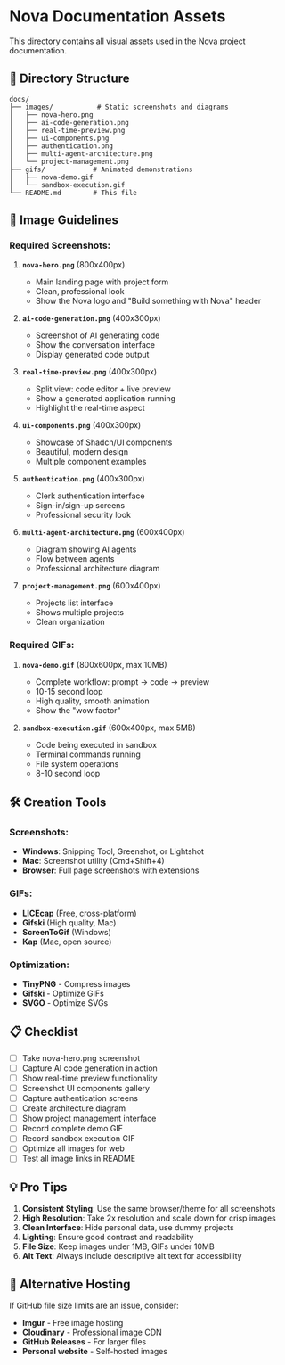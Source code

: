 # Nova Documentation Assets

This directory contains all visual assets used in the Nova project documentation.

## 📁 Directory Structure

```
docs/
├── images/           # Static screenshots and diagrams
│   ├── nova-hero.png
│   ├── ai-code-generation.png
│   ├── real-time-preview.png
│   ├── ui-components.png
│   ├── authentication.png
│   ├── multi-agent-architecture.png
│   └── project-management.png
├── gifs/            # Animated demonstrations
│   ├── nova-demo.gif
│   └── sandbox-execution.gif
└── README.md        # This file
```

## 📸 Image Guidelines

### **Required Screenshots:**

1. **`nova-hero.png`** (800x400px)

   - Main landing page with project form
   - Clean, professional look
   - Show the Nova logo and "Build something with Nova" header

2. **`ai-code-generation.png`** (400x300px)

   - Screenshot of AI generating code
   - Show the conversation interface
   - Display generated code output

3. **`real-time-preview.png`** (400x300px)

   - Split view: code editor + live preview
   - Show a generated application running
   - Highlight the real-time aspect

4. **`ui-components.png`** (400x300px)

   - Showcase of Shadcn/UI components
   - Beautiful, modern design
   - Multiple component examples

5. **`authentication.png`** (400x300px)

   - Clerk authentication interface
   - Sign-in/sign-up screens
   - Professional security look

6. **`multi-agent-architecture.png`** (600x400px)

   - Diagram showing AI agents
   - Flow between agents
   - Professional architecture diagram

7. **`project-management.png`** (600x400px)
   - Projects list interface
   - Shows multiple projects
   - Clean organization

### **Required GIFs:**

1. **`nova-demo.gif`** (800x600px, max 10MB)

   - Complete workflow: prompt → code → preview
   - 10-15 second loop
   - High quality, smooth animation
   - Show the "wow factor"

2. **`sandbox-execution.gif`** (600x400px, max 5MB)
   - Code being executed in sandbox
   - Terminal commands running
   - File system operations
   - 8-10 second loop

## 🛠️ Creation Tools

### Screenshots:

- **Windows**: Snipping Tool, Greenshot, or Lightshot
- **Mac**: Screenshot utility (Cmd+Shift+4)
- **Browser**: Full page screenshots with extensions

### GIFs:

- **LICEcap** (Free, cross-platform)
- **Gifski** (High quality, Mac)
- **ScreenToGif** (Windows)
- **Kap** (Mac, open source)

### Optimization:

- **TinyPNG** - Compress images
- **Gifski** - Optimize GIFs
- **SVGO** - Optimize SVGs

## 📋 Checklist

- [ ] Take nova-hero.png screenshot
- [ ] Capture AI code generation in action
- [ ] Show real-time preview functionality
- [ ] Screenshot UI components gallery
- [ ] Capture authentication screens
- [ ] Create architecture diagram
- [ ] Show project management interface
- [ ] Record complete demo GIF
- [ ] Record sandbox execution GIF
- [ ] Optimize all images for web
- [ ] Test all image links in README

## 💡 Pro Tips

1. **Consistent Styling**: Use the same browser/theme for all screenshots
2. **High Resolution**: Take 2x resolution and scale down for crisp images
3. **Clean Interface**: Hide personal data, use dummy projects
4. **Lighting**: Ensure good contrast and readability
5. **File Size**: Keep images under 1MB, GIFs under 10MB
6. **Alt Text**: Always include descriptive alt text for accessibility

## 🔗 Alternative Hosting

If GitHub file size limits are an issue, consider:

- **Imgur** - Free image hosting
- **Cloudinary** - Professional image CDN
- **GitHub Releases** - For larger files
- **Personal website** - Self-hosted images

